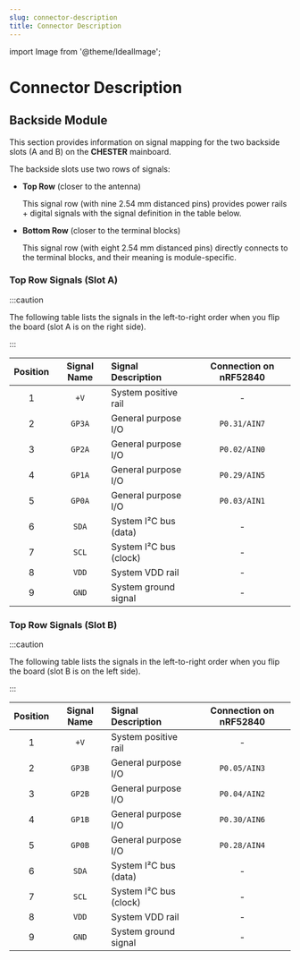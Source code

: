 ```yaml
---
slug: connector-description
title: Connector Description
---
```

import Image from '@theme/IdealImage';

# Connector Description

## Backside Module

This section provides information on signal mapping for the two backside slots (A and B) on the **CHESTER** mainboard.

The backside slots use two rows of signals:

* **Top Row** (closer to the antenna)

  This signal row (with nine 2.54 mm distanced pins) provides power rails + digital signals with the signal definition in the table below.

* **Bottom Row** (closer to the terminal blocks)

  This signal row (with eight 2.54 mm distanced pins) directly connects to the terminal blocks, and their meaning is module-specific.

### Top Row Signals (Slot A)

:::caution

The following table lists the signals in the left-to-right order when you flip the board (slot A is on the right side).

:::

| Position | Signal Name | Signal Description     | Connection on nRF52840 |
|:--------:|:-----------:|:-----------------------|:----------------------:|
|    1     |    `+V`     | System positive rail   |           -            |
|    2     |   `GP3A`    | General purpose I/O    |      `P0.31/AIN7`      |
|    3     |   `GP2A`    | General purpose I/O    |      `P0.02/AIN0`      |
|    4     |   `GP1A`    | General purpose I/O    |      `P0.29/AIN5`      |
|    5     |   `GP0A`    | General purpose I/O    |      `P0.03/AIN1`      |
|    6     |    `SDA`    | System I²C bus (data)  |           -            |
|    7     |    `SCL`    | System I²C bus (clock) |           -            |
|    8     |    `VDD`    | System VDD rail        |           -            |
|    9     |    `GND`    | System ground signal   |           -            |

### Top Row Signals (Slot B)

:::caution

The following table lists the signals in the left-to-right order when you flip the board (slot B is on the left side).

:::

| Position | Signal Name | Signal Description     | Connection on nRF52840 |
|:--------:|:-----------:|:-----------------------|:----------------------:|
|    1     |    `+V`     | System positive rail   |           -            |
|    2     |   `GP3B`    | General purpose I/O    |      `P0.05/AIN3`      |
|    3     |   `GP2B`    | General purpose I/O    |      `P0.04/AIN2`      |
|    4     |   `GP1B`    | General purpose I/O    |      `P0.30/AIN6`      |
|    5     |   `GP0B`    | General purpose I/O    |      `P0.28/AIN4`      |
|    6     |    `SDA`    | System I²C bus (data)  |           -            |
|    7     |    `SCL`    | System I²C bus (clock) |           -            |
|    8     |    `VDD`    | System VDD rail        |           -            |
|    9     |    `GND`    | System ground signal   |           -            |
